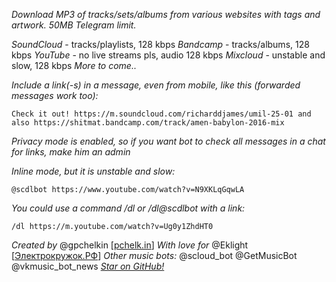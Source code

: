 *Download MP3 of tracks/sets/albums from various websites with tags and artwork. 50MB Telegram limit.*

_SoundCloud_ - tracks/playlists, 128 kbps
_Bandcamp_ - tracks/albums, 128 kbps
_YouTube_ - no live streams pls, audio 128 kbps
_Mixcloud_ - unstable and slow, 128 kbps
_More to come.._

*Include a link(-s) in a message, even from mobile, like this (forwarded messages work too):*

`Check it out! https://m.soundcloud.com/richarddjames/umil-25-01 and also https://shitmat.bandcamp.com/track/amen-babylon-2016-mix`

_Privacy mode is enabled, so if you want bot to check all messages in a chat for links, make him an admin_

*Inline mode, but it is unstable and slow:*

`@scdlbot https://www.youtube.com/watch?v=N9XKLqGqwLA`

*You could use a command /dl or /dl@scdlbot with a link:*

`/dl https://m.youtube.com/watch?v=Ug0y1ZhdHT0`

_Created by_ @gpchelkin \[[pchelk.in](http://pchelk.in)]
_With love for_ @Eklight \[[Электрокружок.РФ](http://электрокружок.рф)]
_Other music bots:_ @scloud\_bot @GetMusicBot @vkmusic\_bot\_news
[*Star on GitHub!*](https://github.com/gpchelkin/scdlbot)